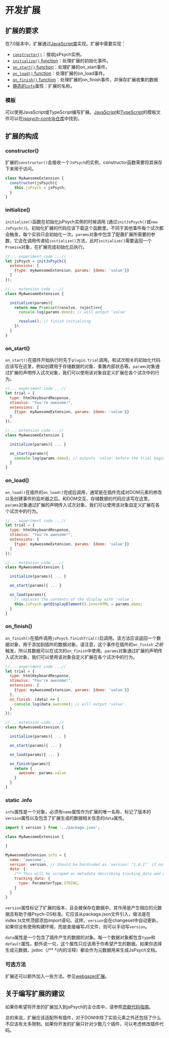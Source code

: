 # 开发扩展

## 扩展的要求

在7.0版本中，扩展通过[JavaScript类](https://developer.mozilla.org/en-US/docs/Web/JavaScript/Reference/Classes)实现。扩展中需要实现：

* [`constructor()`](#constructor)：接收jsPsych实例。
* [`initialize()` function](#initialize)：处理扩展的初始化事件。
* [`on_start()` function](#on_start)：处理扩展的on_start事件。
* [`on_load()` function](#on_load)：处理扩展的on_load事件。
* [`on_finish()` function](#on_finish)：处理扩展的on_finish事件，并保存扩展收集的数据
* [静态的`info`](#static-info)属性：扩展的名称。

### 模板

可以使用JavaScript或TypeScript编写扩展。[JavaScript](https://github.com/jspsych/jspsych-contrib/blob/main/packages/extension-template/index.js)和[TypeScript](https://github.com/jspsych/jspsych-contrib/blob/main/packages/extension-template-ts/src/index.ts)的模板文件可以在[jspsych-contrib仓库](https://github.com/jspsych/jspsych-contrib/)中找到。

## 扩展的构成

### constructor()

扩展的`constructor()`会接收一个`JsPsych`的实例，constructor函数需要将其保存下来用于访问。

```js
class MyAwesomeExtension {
  constructor(jsPsych){
    this.jsPsych = jsPsych;
  }
}
```

### initialize()

`initialize()`函数在初始化jsPsych实例的时候调用 (通过`initJsPsych()`或`new JsPsych()`)。初始化扩展的代码应该下载这个函数里。不同于其他事件每个试次都会触发，每个实验只会初始化一次。`params`对象中包含了配置扩展所需要的参数，它会在调用传递给`initialize()`方法，此时`initialize()`需要返回一个`Promise`对象，在扩展完成初始化后执行。

```js
//... experiment code ...//
let jsPsych = initJsPsych({
  extensions: [
    {type: myAwesomeExtension, params: {demo: 'value'}}
  ]
});

//... extension code ...//
class MyAwesomeExtension {

  initialize(params){
    return new Promise((resolve, reject)=>{
      console.log(params.demo); // will output 'value'

      resolve(); // finish initialzing
    })
  }
}
```

### on_start()

`on_start()`在插件开始执行时先于`plugin.trial`调用。和试次相关的初始化代码应该写在这里，例如创建用于存储数据的对象、重置内部状态等。`params`对象通过扩展的声明传入试次对象，我们可以使用该对象自定义扩展在各个试次中的行为。

```js
//... experiment code ...//
let trial = {
  type: htmlKeyboardResponse,
  stimulus: "You're awesome!",
  extensions: [
    {type: myAwesomeExtension, params: {demo: 'value'}}
  ]
});

//... extension code ...//
class MyAwesomeExtension {

  initialize(params){ ... }

  on_start(params){
    console.log(params.demo); // outputs 'value' before the trial begins.
  }
}
```


### on_load()

`on_load()`在插件的`on_load()`完成后调用，通常是在插件完成对DOM元素的修改以及创建事件的监听器之后。和DOM交互、存储数据的代码应该写在这里。`params`对象通过扩展的声明传入试次对象，我们可以使用该对象自定义扩展在各个试次中的行为。

```js
//... experiment code ...//
let trial = {
  type: htmlKeyboardResponse,
  stimulus: "You're awesome!",
  extensions: [
    {type: myAwesomeExtension, params: {demo: 'value'}}
  ]
});

//... extension code ...//
class MyAwesomeExtension {

  initialize(params){ ... }

  on_start(params){ ... }

  on_load(params){
    // replaces the contents of the display with 'value';
    this.jsPsych.getDisplayElement().innerHTML = params.demo;
  }
}
```

### on_finish()

`on_finish()`在插件调用`jsPsych.finishTrial()`后调用。该方法应该返回一个数据对象，用于添加到插件的数据对象。请注意，这个事件在插件的`on_finish` *之前* 触发，所以其数据可以在试次的`on_finish`中使用。`params`对象通过扩展的声明传入试次对象，我们可以使用该对象自定义扩展在各个试次中的行为。

```js
//... experiment code ...//
let trial = {
  type: htmlKeyboardResponse,
  stimulus: "You're awesome!",
  extensions: [
    {type: myAwesomeExtension, params: {demo: 'value'}}
  ],
  on_finish: (data) => {
    console.log(data.awesome); // will output 'value'.
  }
});

//... extension code ...//
class MyAwesomeExtension {

  initialize(params){ ... }

  on_start(params){ ... }

  on_load(params){ ... }

  on_finish(params){
    return {
      awesome: params.value
    }
  }
}
```

### static .info

`info`属性是一个对象，必须有`name`属性作为扩展的唯一名称、标记了版本的`version`属性以及包含了扩展生成的数据相关信息的`data`属性。

```js
import { version } from '../package.json';

class MyAwesomeExtension {

}

MyAwesomeExtension.info = {
  name: 'awesome',
  version: version, // Should be hardcoded as `version: "1.0.1"` if not using build tools.
  data: {
    /** This will be scraped as metadata describing tracking_data and used to create the JsPsych docs */
    tracking_data: {
      type: ParameterType.STRING,
    }
  }
}
```

`version`属性标记了扩展的版本，且会被保存在数据中。其作用是产生相应的元数据且有助于维Psych-DS标准。它应该从package.json文件引入，做法是在index.ts文件顶部添加import语句。这样，`version`会在changeset中自动更新。如果你没有使用构建环境，而是直接编写JS文件，则可以手动写`version`。

`data`属性是一个包含了插件产生的数据的对象。每一个数据对象都包含`type`和`default`属性。额外说一句，这个属性只应该用于你希望产生的数据。如果你选择生成元数据，jsdoc（/** */内的注释）都会作为元数据用来生成JsPsych文档。

### 可选方法

扩展还可以额外加入一些方法。参见[webgazer扩展](../extensions/webgazer.md)。

## 关于编写扩展的建议

如果你希望将开发的扩展加入到jsPsych的主仓库中，请参照[贡献代码指南](contributing.md#_2)。

总的来说，扩展应该适配所有插件，对于DOM中除了实验元素之外还包括了什么不应该有太多限制。如果你开发的扩展只针对少数几个插件，可以考虑修改插件代码。

